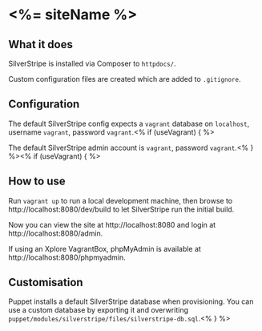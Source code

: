# <%= siteName %>

## What it does

SilverStripe is installed via Composer to `httpdocs/`.

Custom configuration files are created which are added to `.gitignore`.

## Configuration

The default SilverStripe config expects a `vagrant` database on `localhost`, username `vagrant`, password `vagrant`.<% if (useVagrant) { %>

The default SilverStripe admin account is `vagrant`, password `vagrant`.<% } %><% if (useVagrant) { %>

## How to use

Run `vagrant up` to run a local development machine, then browse to http://localhost:8080/dev/build to let SilverStripe run the initial build.

Now you can view the site at http://localhost:8080 and login at http://localhost:8080/admin.

If using an Xplore VagrantBox, phpMyAdmin is available at http://localhost:8080/phpmyadmin.

## Customisation

Puppet installs a default SilverStripe database when provisioning. You can use a custom database by exporting it and overwriting `puppet/modules/silverstripe/files/silverstripe-db.sql`.<% } %>
